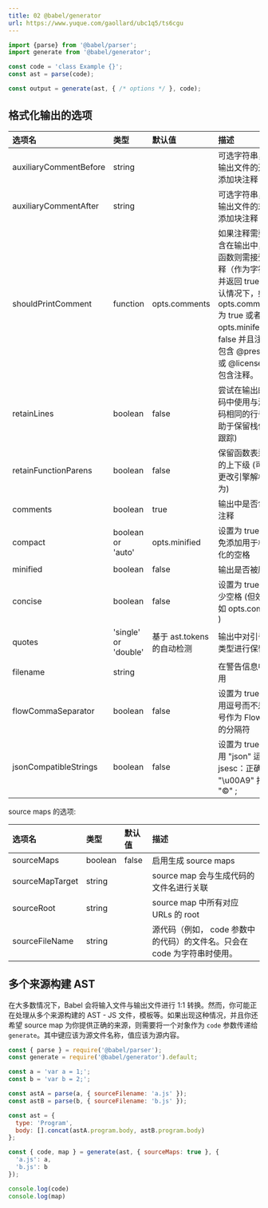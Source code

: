 ```yaml
---
title: 02 @babel/generator
url: https://www.yuque.com/gaollard/ubc1q5/ts6cgu
---
```


```javascript
import {parse} from '@babel/parser';
import generate from '@babel/generator';

const code = 'class Example {}';
const ast = parse(code);

const output = generate(ast, { /* options */ }, code);
```

<a name="yK6MM"></a>

## 格式化输出的选项

| 选项名 | 类型 | 默认值 | 描述 |
| :--- | :--- | :--- | :--- |
| auxiliaryCommentBefore | string |  | 可选字符串，在输出文件的开始添加块注释 |
| auxiliaryCommentAfter | string |  | 可选字符串，在输出文件的末尾添加块注释 |
| shouldPrintComment | function | opts.comments | 如果注释需要包含在输出中，该函数则需接受注释（作为字符串）并返回 true 。 默认情况下，如果 opts.commoents 为 true 或者 opts.minifed 为 false 并且注释中包含 @preserve 或 @license，则包含注释。 |
| retainLines | boolean | false | 尝试在输出的代码中使用与源代码相同的行号(有助于保留栈信息跟踪) |
| retainFunctionParens | boolean | false | 保留函数表达式的上下级 (可用于更改引擎解析行为) |
| comments | boolean | true | 输出中是否包含注释 |
| compact | boolean or 'auto' | opts.minified | 设置为 true 以避免添加用于格式化的空格 |
| minified | boolean | false | 输出是否被压缩 |
| concise | boolean | false | 设置为 true 以减少空格 (但效果不如 opts.compact ) |
| quotes | 'single' or 'double' | 基于 ast.tokens 的自动检测 | 输出中对引号的类型进行保留 |
| filename | string |  | 在警告信息中使用 |
| flowCommaSeparator | boolean | false | 设置为 true 以使用逗号而不是分号作为 Flow 属性的分隔符 |
| jsonCompatibleStrings | boolean | false | 设置为 true，使用 "json" 运行 jsesc：正确的将 "\u00A9" 打印为 "©" ; |

source maps 的选项:

| 选项名 | 类型 | 默认值 | 描述 |
| :--- | :--- | :--- | :--- |
| sourceMaps | boolean | false | 启用生成 source maps |
| sourceMapTarget | string |  | source map 会与生成代码的文件名进行关联 |
| sourceRoot | string |  | source map 中所有对应 URLs 的 root |
| sourceFileName | string |  | 源代码（例如，  code 参数中的代码）的文件名。只会在 code 为字符串时使用。 |

<a name="80jnx"></a>

## 多个来源构建 AST

在大多数情况下，Babel 会将输入文件与输出文件进行 1:1 转换。然而，你可能正在处理从多个来源构建的 AST - JS 文件，模板等。如果出现这种情况，并且你还希望 source map 为你提供正确的来源，则需要将一个对象作为 `code` 参数传递给 `generate`。其中键应该为源文件名称，值应该为源内容。

```javascript
const { parse } = require('@babel/parser');
const generate = require('@babel/generator').default;

const a = 'var a = 1;';
const b = 'var b = 2;';

const astA = parse(a, { sourceFilename: 'a.js' });
const astB = parse(b, { sourceFilename: 'b.js' });

const ast = {
  type: 'Program',
  body: [].concat(astA.program.body, astB.program.body)
};

const { code, map } = generate(ast, { sourceMaps: true }, {
  'a.js': a,
  'b.js': b
});

console.log(code)
console.log(map)
```
